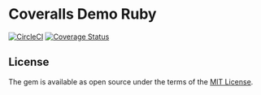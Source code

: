 # Coveralls Demo Ruby

[![CircleCI](https://circleci.com/gh/N0xFF/coveralls-demo-ruby/tree/master.svg?style=svg)](https://circleci.com/gh/N0xFF/coveralls-demo-ruby/tree/master)
[![Coverage Status](https://coveralls.io/repos/github/N0xFF/coveralls-demo-ruby/badge.svg?branch=master)](https://coveralls.io/github/N0xFF/coveralls-demo-ruby?branch=master)

## License

The gem is available as open source under the terms of the [MIT License](https://opensource.org/licenses/MIT).

